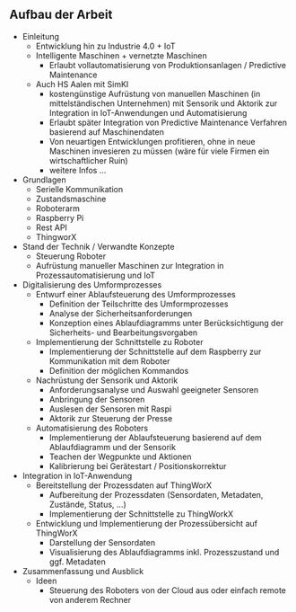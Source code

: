 ## Aufbau der Arbeit

- Einleitung
	- Entwicklung hin zu Industrie 4.0 + IoT
	- Intelligente Maschinen + vernetzte Maschinen
		- Erlaubt vollautomatisierung von Produktionsanlagen / Predictive Maintenance			
	- Auch HS Aalen mit SimKI 
		- kostengünstige Aufrüstung von manuellen Maschinen (in mittelständischen Unternehmen) mit Sensorik und Aktorik zur Integration in IoT-Anwendungen und Automatisierung
		- Erlaubt später Integration von Predictive Maintenance Verfahren basierend auf Maschinendaten
		- Von neuartigen Entwicklungen profitieren, ohne in neue Maschinen invesieren zu müssen (wäre für viele Firmen ein wirtschaftlicher Ruin)
		- weitere Infos ...
- Grundlagen
	- Serielle Kommunikation
	- Zustandsmaschine
	- Roboterarm
	- Raspberry Pi
	- Rest API
	- ThingworX
- Stand der Technik / Verwandte Konzepte
	- Steuerung Roboter
	- Aufrüstung manueller Maschinen zur Integration in Prozessautomatisierung und IoT
- Digitalisierung des Umformprozesses
	- Entwurf einer Ablaufsteuerung des Umformprozesses
		- Definition der Teilschritte des Umformprozesses
		- Analyse der Sicherheitsanforderungen
   		- Konzeption eines Ablaufdiagramms unter Berücksichtigung der Sicherheits- und  Bearbeitungsvorgaben
	- Implementierung der Schnittstelle zu Roboter	 
		- Implementierung der Schnittstelle auf dem Raspberry zur Kommunikation mit dem Roboter
		- Definition der möglichen Kommandos 
	- Nachrüstung der Sensorik und Aktorik
		- Anforderungsanalyse und Auswahl geeigneter Sensoren
		- Anbringung der Sensoren
		- Auslesen der Sensoren mit Raspi
		- Aktorik zur Steuerung der Presse
	- Automatisierung des Roboters
		- Implementierung der Ablaufsteuerung basierend auf dem Ablaufdiagramm und der Sensorik
		- Teachen der Wegpunkte und Aktionen
		- Kalibrierung bei Gerätestart / Positionskorrektur
- Integration in IoT-Anwendung
	- Bereitstellung der Prozessdaten auf ThingWorX
		- Aufbereitung der Prozessdaten (Sensordaten, Metadaten, Zustände, Status, …)
		- Implementierung der Schnittstelle zu ThingWorkX
	- Entwicklung und Implementierung der Prozessübersicht auf ThingWorX
		- Darstellung der Sensordaten
		- Visualisierung des Ablaufdiagramms inkl. Prozesszustand und ggf. Metadaten
- Zusammenfassung und Ausblick
	- Ideen
		- Steuerung des Roboters von der Cloud aus oder einfach remote von anderem Rechner

